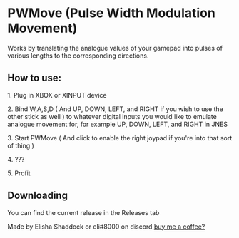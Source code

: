 # PWMove (Pulse Width Modulation Movement)

Works by translating the analogue values of your gamepad into pulses of various lengths to the corrosponding directions.

## How to use:  
1\. Plug in XBOX or XINPUT device  


2\. Bind W,A,S,D ( And UP, DOWN, LEFT, and RIGHT if you wish to use the other stick as well ) to whatever digital inputs you would like to emulate analogue movement for, for example UP, DOWN, LEFT, and RIGHT in JNES  

3\. Start PWMove ( And click to enable the right joypad if you're into that sort of thing ) 


4\. ???


5\. Profit  

## Downloading
You can find the current release in the Releases tab

Made by Elisha Shaddock or eli#8000 on discord
[buy me a coffee?](paypal.me/elidev)

